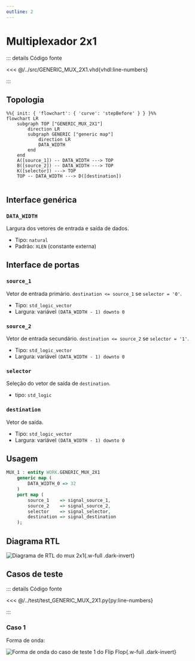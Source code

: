 ```yaml
---
outline: 2
---
```


# Multiplexador 2x1

::: details Código fonte <a href="https://github.com/pfeinsper/24a-CTI-RISCV/blob/main/src/GENERIC_MUX_2X1.vhd" target="blank" style="float:right"><Badge type="tip" text="GENERIC_MUX_2X1.vhd &boxbox;" /></a>

<<< @/../src/GENERIC_MUX_2X1.vhd{vhdl:line-numbers}

:::

## Topologia

<pan-container selector=".mermaid">

```mermaid
%%{ init: { 'flowchart': { 'curve': 'stepBefore' } } }%%
flowchart LR
    subgraph TOP ["GENERIC_MUX_2X1"]
        direction LR
        subgraph GENERIC ["generic map"]
            direction LR
            DATA_WIDTH
        end
    end
    A([source_1]) -- DATA_WIDTH ---> TOP
    B([source_2]) -- DATA_WIDTH ---> TOP
    K([selector]) ---> TOP
    TOP -- DATA_WIDTH ---> D([destination])
  
```

</pan-container>

## Interface genérica

### `DATA_WIDTH` <Badge type="tip" text="GENERIC" />

Largura dos vetores de entrada e saída de dados.

- Tipo: `natural`
- Padrão: `XLEN` (constante externa)

## Interface de portas

### `source_1` <Badge type="warning" text="INPUT" />

Vetor de entrada primário. `destination <= source_1` se `selector = '0'`.

- Tipo: `std_logic_vector`
- Largura: variável `(DATA_WIDTH - 1) downto 0`

### `source_2` <Badge type="warning" text="INPUT" />

Vetor de entrada secundário. `destination <= source_2` se `selector = '1'`.

- Tipo: `std_logic_vector`
- Largura: variável `(DATA_WIDTH - 1) downto 0`

### `selector` <Badge type="warning" text="INPUT" />

Seleção do vetor de saída de `destination`.

- tipo: `std_logic`

### `destination` <Badge type="danger" text="OUTPUT" />

Vetor de saída.

- Tipo: `std_logic_vector`
- Largura: variável `(DATA_WIDTH - 1) downto 0`

## Usagem

```vhdl
MUX_1 : entity WORK.GENERIC_MUX_2X1
    generic map (
        DATA_WIDTH_0 => 32
    )
    port map (
        source_1    => signal_source_1,
        source_2    => signal_source_2,
        selector    => signal_selector,
        destination => signal_destination
    );
```

## Diagrama RTL

<pan-container>

![Diagrama de RTL do mux 2x1](/images/reference/components/generic_mux_2x1_netlist.svg){.w-full .dark-invert}

</pan-container>

## Casos de teste

::: details Código fonte <a href="https://github.com/pfeinsper/24a-CTI-RISCV/blob/main/test/test_GENERIC_MUX_2X1.py" target="blank" style="float:right"><Badge type="tip" text="test_GENERIC_MUX_2X1.py &boxbox;" /></a>

<<< @/../test/test_GENERIC_MUX_2X1.py{py:line-numbers}

:::

### Caso 1 <Badge type="info" text="tb_generic_mux_2x1_case_1" />

Forma de onda:

<pan-container :grid="false">

![Forma de onda do caso de teste 1 do Flip Flop](/images/reference/components/tb_generic_mux_2x1_case_1.svg){.w-full .dark-invert}

</pan-container>
